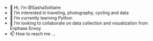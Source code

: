 - 👋 Hi, I’m @SashaSolitaire
- 👀 I’m interested in traveling, photography, cycling and data
- 🌱 I’m currently learning Python
- 💞️ I’m looking to collaborate on data collection and visualization from Enphase Envoy
- 📫 How to reach me ...

<!---
SashaSolitaire/SashaSolitaire is a ✨ special ✨ repository because its `README.md` (this file) appears on your GitHub profile.
You can click the Preview link to take a look at your changes.
--->
